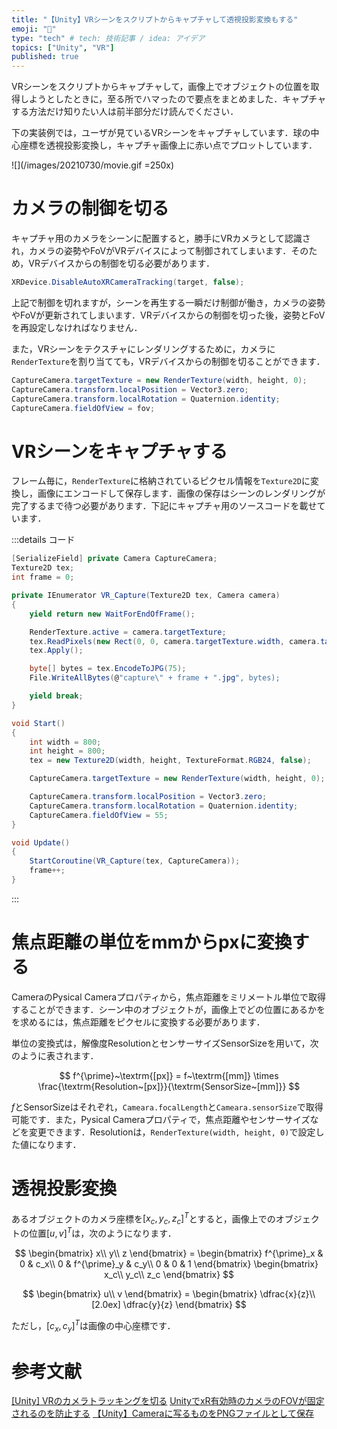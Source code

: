 ```yaml
---
title: "【Unity】VRシーンをスクリプトからキャプチャして透視投影変換もする"
emoji: "🎈"
type: "tech" # tech: 技術記事 / idea: アイデア
topics: ["Unity", "VR"]
published: true
---
```


VRシーンをスクリプトからキャプチャして，画像上でオブジェクトの位置を取得しようとしたときに，至る所でハマったので要点をまとめました．キャプチャする方法だけ知りたい人は前半部分だけ読んでください．

下の実装例では，ユーザが見ているVRシーンをキャプチャしています．球の中心座標を透視投影変換し，キャプチャ画像上に赤い点でプロットしています．

![](/images/20210730/movie.gif =250x)


# カメラの制御を切る
キャプチャ用のカメラをシーンに配置すると，勝手にVRカメラとして認識され，カメラの姿勢やFoVがVRデバイスによって制御されてしまいます．そのため，VRデバイスからの制御を切る必要があります．

```cs
XRDevice.DisableAutoXRCameraTracking(target, false);
```

上記で制御を切れますが，シーンを再生する一瞬だけ制御が働き，カメラの姿勢やFoVが更新されてしまいます．VRデバイスからの制御を切った後，姿勢とFoVを再設定しなければなりません．

また，VRシーンをテクスチャにレンダリングするために，カメラに`RenderTexture`を割り当てても，VRデバイスからの制御を切ることができます．

```cs
CaptureCamera.targetTexture = new RenderTexture(width, height, 0);
CaptureCamera.transform.localPosition = Vector3.zero;
CaptureCamera.transform.localRotation = Quaternion.identity;
CaptureCamera.fieldOfView = fov;
```

# VRシーンをキャプチャする
フレーム毎に，`RenderTexture`に格納されているピクセル情報を`Texture2D`に変換し，画像にエンコードして保存します．画像の保存はシーンのレンダリングが完了するまで待つ必要があります．下記にキャプチャ用のソースコードを載せています．

:::details コード
```cs
[SerializeField] private Camera CaptureCamera;
Texture2D tex;
int frame = 0;

private IEnumerator VR_Capture(Texture2D tex, Camera camera)
{
    yield return new WaitForEndOfFrame();

    RenderTexture.active = camera.targetTexture;
    tex.ReadPixels(new Rect(0, 0, camera.targetTexture.width, camera.targetTexture.height), 0, 0);
    tex.Apply();

    byte[] bytes = tex.EncodeToJPG(75);
    File.WriteAllBytes(@"capture\" + frame + ".jpg", bytes);

    yield break;
}

void Start()
{
    int width = 800;
    int height = 800;
    tex = new Texture2D(width, height, TextureFormat.RGB24, false);

    CaptureCamera.targetTexture = new RenderTexture(width, height, 0);

    CaptureCamera.transform.localPosition = Vector3.zero;
    CaptureCamera.transform.localRotation = Quaternion.identity;
    CaptureCamera.fieldOfView = 55;
}

void Update()
{
    StartCoroutine(VR_Capture(tex, CaptureCamera));
    frame++;
}
```
:::


# 焦点距離の単位をmmからpxに変換する
CameraのPysical Cameraプロパティから，焦点距離をミリメートル単位で取得することができます．シーン中のオブジェクトが，画像上でどの位置にあるかをを求めるには，焦点距離をピクセルに変換する必要があります．

単位の変換式は，解像度$\textrm{Resolution}$とセンサーサイズ$\textrm{SensorSize}$を用いて，次のように表されます．

$$ f^{\prime}~\textrm{[px]} = f~\textrm{[mm]} \times \frac{\textrm{Resolution~[px]}}{\textrm{SensorSize~[mm]}} $$

$f$と$\textrm{SensorSize}$はそれぞれ，`Cameara.focalLength`と`Cameara.sensorSize`で取得可能です．また，Pysical Cameraプロパティで，焦点距離やセンサーサイズなどを変更できます．$\textrm{Resolution}$は，`RenderTexture(width, height, 0)`で設定した値になります．


# 透視投影変換
あるオブジェクトのカメラ座標を$[x_c, y_c, z_c]^T$とすると，画像上でのオブジェクトの位置$[u, v]^T$は，次のようになります．

$$ \begin{bmatrix} x\\ y\\ z \end{bmatrix} = \begin{bmatrix} f^{\prime}_x & 0 & c_x\\ 0 & f^{\prime}_y & c_y\\ 0 & 0 & 1 \end{bmatrix} \begin{bmatrix} x_c\\ y_c\\ z_c \end{bmatrix} $$

$$ \begin{bmatrix} u\\ v \end{bmatrix} = \begin{bmatrix} \dfrac{x}{z}\\[2.0ex] \dfrac{y}{z} \end{bmatrix} $$

ただし，$[c_x,c_y]^T$は画像の中心座標です．


# 参考文献
[[Unity] VRのカメラトラッキングを切る](https://qiita.com/kleus_balut/items/952299f7b27edd423b38)
[UnityでxR有効時のカメラのFOVが固定されるのを防止する](https://qiita.com/kleus_balut/items/952299f7b27edd423b38)
[【Unity】Cameraに写るものをPNGファイルとして保存](https://www.kemomimi.dev/unity/1161/)